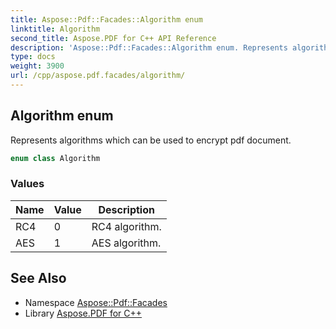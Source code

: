 ```yaml
---
title: Aspose::Pdf::Facades::Algorithm enum
linktitle: Algorithm
second_title: Aspose.PDF for C++ API Reference
description: 'Aspose::Pdf::Facades::Algorithm enum. Represents algorithms which can be used to encrypt pdf document in C++.'
type: docs
weight: 3900
url: /cpp/aspose.pdf.facades/algorithm/
---
```

## Algorithm enum


Represents algorithms which can be used to encrypt pdf document.

```cpp
enum class Algorithm
```

### Values

| Name | Value | Description |
| --- | --- | --- |
| RC4 | 0 | RC4 algorithm. |
| AES | 1 | AES algorithm. |

## See Also

* Namespace [Aspose::Pdf::Facades](../)
* Library [Aspose.PDF for C++](../../)
